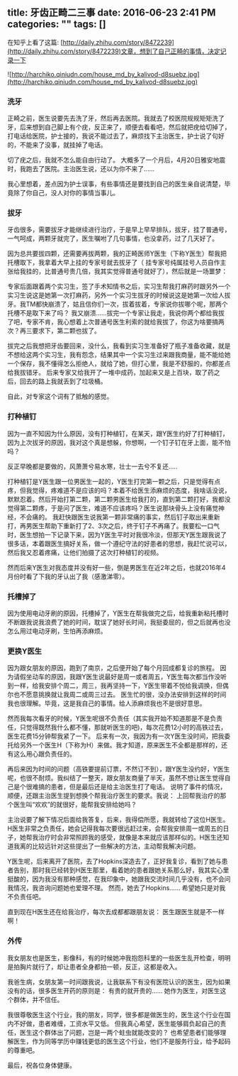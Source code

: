 title: 牙齿正畸二三事
date: 2016-06-23 2:41 PM
categories: ""
tags: []
---

在知乎上看了这篇: [http://daily.zhihu.com/story/8472239](http://daily.zhihu.com/story/8472239)文章，想到了自己正畸的事情，决定记录一下


<!--more-->
![http://harchiko.qiniudn.com/house_md_by_kalivod-d8suebz.jpg](http://harchiko.qiniudn.com/house_md_by_kalivod-d8suebz.jpg)


### 洗牙

正畸之前，医生说要先去洗了牙，然后再去医院。我就去了校医院规规矩矩洗了牙，后来想到自己脚上有个疣，反正来了，顺便去看看吧，然后就把疣给切掉了，
打电话给医院，护士接的，我说不能过去了，麻烦找下主治医生，护士说了句好的，不能来了没事，就挂掉了电话。

切了疣之后，我就不怎么能自由行动了。
大概多了一个月后，4月20日雅安地震时，我跑去了医院。主治医生说，还以为你不来了……

我心里想着，差点因为护士误事，有些事情还是要找到自己的医生亲自说清楚，毕竟除了你自己，没人对你的事情当事儿。

### 拔牙

牙齿很多，需要拔牙才能继续进行治疗，于是早上早早排队，拔牙，挂了普通号，一气呵成，两颗牙就完了，医生嘱咐了几句事情，也没拿药，过了几天好了。

因为总共要拔四颗，还需要再拔两颗，我的正畸医师Y医生（下称Y医生）帮我把托槽取下，我拿着大早上挂的专家号就去拔牙了（ 挂专家号纯属挂号人员自作主张给我挂的，比普通号贵几倍，我其实觉得普通号就好了），然后就是一场噩梦：

专家后面跟着两个实习生，签了手术知情书之后，实习生帮我打麻药时跟另外一个实习生说这是她第一次打麻药，另外一个实习生拔牙的时候说这是她第一次给人拔牙。我TM都快崩溃了，姑且信你们一次，拔着拔着，专家说你拔哪个呢，那两个托槽不是取下来了吗？
我又崩溃……拔完一个专家让我走，我说你两个都给我拔了吧，专家不肯，我心想着上次普通号医生利索的就给我拔了，你这为啥要搞两次？再三要求下，第二颗也拔了。

拔完之后我想把牙齿要回来，没什么，我看到实习生准备好了瓶子准备收藏，就是不想给这两个实习生，我有怨念，结果其中一个实习生过来跟我商量，能不能给她一个保存，我不懂得怎么拒绝人，就给了她，但打心里，我是不舒服的，你都差点给我拔错牙。
后来专家又给我开了一堆中成药，加起来又是上百块，取了药之后，回去的路上我就丢到了垃圾桶。

自此，对专家这个词有了抵触的感觉。

### 打种植钉

因为一直不知因为什么原因，没有打种植钉，在某天，跟Y医生约好了打种植钉，因为上次拔牙的原因，我对这个真是想躲，你想啊，一个钉子钉在牙上面，能不怕吗？

反正早晚都是要做的，风萧萧兮易水寒，壮士一去兮不复还.....

打种植钉是Y医生跟一位男医生一起的，Y医生打完第一颗之后，只是觉得有点疼，但我觉得，疼难道不是应该的吗？本着不给医生添麻烦的态度，我啥话没说，默默忍着。然后开始打第二颗，第二颗男医生给我打的，直到第二颗打好，我都没觉得第二颗疼，于是问了医生，难道不应该疼吗？医生说那块骨头上没有痛觉神经，不会痛的。
我赶快跟医生说我第一颗非常痛的事实，然后钉子取出来重新打，再男医生帮助下重新打了2、3次之后，终于钉子不再痛了。我要松一口气时，医生想拍一下记录下来，因为Y医生平时对我很冷淡，但那天Y医生跟我说了很多话，本着跟医生搞好关系，做一个遵纪守法的好患者的思想，我赶忙说可以，然后我又忍着疼痛，让他们拍摄了这次打种植钉的视频。

然而后来Y医生对我态度并没有好一些，倒是男医生在近2年之后，也就2016年4月份时看了下我的牙认出了我（感激涕零）。

### 托槽掉了

因为使用电动牙刷的原因，托槽掉了，Y医生在帮我做完之后，给我重新粘托槽时不断跟我说我浪费了她的时间，耽误了她好长时间，我挺委屈的，但之后就再也没怎么用过电动牙刷，生怕再添麻烦。

### 更换Y医生

因为跟女朋友的原因，跑到了南京，之后便开始了每个月回成都复诊的旅程。
因为请假坐动车的原因，我跟Y医生说最好是周一或者周五，Y医生每次都当作没听到一样，给我安排个周二，周三，我再坚持一下，Y医生带着不悦给我调换，但偶尔也不愿意挑换就让我周二或周三过去。
医生忙的很，没办法安排到这样的时间我也很理解。毕竟，这是我自己的事情。给人添麻烦我也不是很好意思。

然而我每次看牙的时候，Y医生呢很不负责任（其实我开始不知道那是不是负责任，只觉得既然我什么都不懂，那就听医生的吧)，每次花费12小时的高铁过去，医生花费15分钟帮我紧了一下。
后来有一次，我因为有一次Y医生没时间，把我委托给另外一个医生H（下称为H）来做。我才知道，原来医生不全都是那样的，还有这么用心跟负责任的。

再后来因为时间的问题（高铁要提前订票，不然订不到），跟Y医生没约好，Y医生呢，也很不耐烦。我纠结了一整天，跟女朋友商量了半天，虽然不想让医生觉得自己是个很难搞的患者，但是最后还是给主治医生打了电话。
说明了事件的情况，顺便，还跟主治医生提到想换个帮我治疗医生的要求。我说： 上回帮我治疗的那个医生叫“欢欢”的就很好，能帮我安排给她吗？

主治说要了解下情况后面给我答复，后来，我得偿所愿，我就转给了这位H医生。
H医生非常之负责任，她会记得我每次要很远赶过来，会帮我安排周一或周五的日子，她帮我治疗时会非常照顾我的感受，就像是本来就应该那样似的。H医生还知道我离的比较远针对这些提出了一些解决的方法，主动帮我解决问题。

Y医生呢，后来离开了医院，去了Hopkins深造去了，正好我复诊，看到了她与患者告别，那时我已经转到H医生那里，看着她的患者跟她关系那么好，我其实心里挺酸的，因为我没有那种感觉，在我印象中，她跟我交流时间几乎没有，也不会问我情况，我咨询问题她也爱理不理。
然而，她去了Hopkins……  希望她只是对我不负责任吧。

直到现在H医生还在给我治疗，每次去成都都跟朋友说： 医生跟医生就是不一样啊！

### 外传

我女朋友也是医生，影像科，有的时候她冲我抱怨科里的一些医生乱开检查，明明是拍胸片就行了，却让患者全身都拍一顿，反正，这都是收入。

我爸生病，女朋友第一时间跟我说，让我联系下有没有医院认识的医生，因为如果没有的话，很多医生开药的原则是： 有贵的就开贵的……
她作为医生，对医生这个群体，并不信任。

我很尊敬医生这个行业，我的朋友，同学，很多都是做医生的，医生这个行业在国内不好做，患者难缠，工资水平又低。
但我真心希望，医生能够肩负起自己的责任，医生这个群体出了问题，岂是一两个蛀虫就能改变的？ 
也希望患者们能够理解医生，作为同等学历中赚钱更低的医生这个行业，他们不是服务行业，给予起码的尊重吧。

最后，祝各位身体健康。